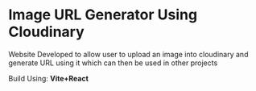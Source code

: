 # Image URL Generator Using Cloudinary

Website Developed to allow user to upload an image into cloudinary and generate URL using it which can then be used in other projects

Build Using: <b>Vite+React</b> 
